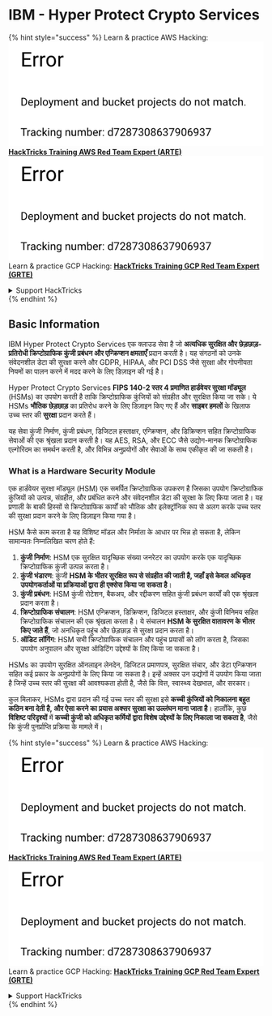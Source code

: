 # IBM - Hyper Protect Crypto Services

{% hint style="success" %}
Learn & practice AWS Hacking:<img src="../../.gitbook/assets/image (1) (1).png" alt="" data-size="line">[**HackTricks Training AWS Red Team Expert (ARTE)**](https://training.hacktricks.xyz/courses/arte)<img src="../../.gitbook/assets/image (1) (1).png" alt="" data-size="line">\
Learn & practice GCP Hacking: <img src="../../.gitbook/assets/image (2).png" alt="" data-size="line">[**HackTricks Training GCP Red Team Expert (GRTE)**<img src="../../.gitbook/assets/image (2).png" alt="" data-size="line">](https://training.hacktricks.xyz/courses/grte)

<details>

<summary>Support HackTricks</summary>

* Check the [**subscription plans**](https://github.com/sponsors/carlospolop)!
* **Join the** 💬 [**Discord group**](https://discord.gg/hRep4RUj7f) or the [**telegram group**](https://t.me/peass) or **follow** us on **Twitter** 🐦 [**@hacktricks\_live**](https://twitter.com/hacktricks\_live)**.**
* **Share hacking tricks by submitting PRs to the** [**HackTricks**](https://github.com/carlospolop/hacktricks) and [**HackTricks Cloud**](https://github.com/carlospolop/hacktricks-cloud) github repos.

</details>
{% endhint %}

## Basic Information

IBM Hyper Protect Crypto Services एक क्लाउड सेवा है जो **अत्यधिक सुरक्षित और छेड़छाड़-प्रतिरोधी क्रिप्टोग्राफिक कुंजी प्रबंधन और एन्क्रिप्शन क्षमताएँ** प्रदान करती है। यह संगठनों को उनके संवेदनशील डेटा की सुरक्षा करने और GDPR, HIPAA, और PCI DSS जैसे सुरक्षा और गोपनीयता नियमों का पालन करने में मदद करने के लिए डिज़ाइन की गई है।

Hyper Protect Crypto Services **FIPS 140-2 स्तर 4 प्रमाणित हार्डवेयर सुरक्षा मॉड्यूल** (HSMs) का उपयोग करती है ताकि क्रिप्टोग्राफिक कुंजियों को संग्रहीत और सुरक्षित किया जा सके। ये HSMs **भौतिक छेड़छाड़** का प्रतिरोध करने के लिए डिज़ाइन किए गए हैं और **साइबर हमलों** के खिलाफ उच्च स्तर की **सुरक्षा** प्रदान करते हैं।

यह सेवा कुंजी निर्माण, कुंजी प्रबंधन, डिजिटल हस्ताक्षर, एन्क्रिप्शन, और डिक्रिप्शन सहित क्रिप्टोग्राफिक सेवाओं की एक श्रृंखला प्रदान करती है। यह AES, RSA, और ECC जैसे उद्योग-मानक क्रिप्टोग्राफिक एल्गोरिदम का समर्थन करती है, और विभिन्न अनुप्रयोगों और सेवाओं के साथ एकीकृत की जा सकती है।

### What is a Hardware Security Module

एक हार्डवेयर सुरक्षा मॉड्यूल (HSM) एक समर्पित क्रिप्टोग्राफिक उपकरण है जिसका उपयोग क्रिप्टोग्राफिक कुंजियों को उत्पन्न, संग्रहीत, और प्रबंधित करने और संवेदनशील डेटा की सुरक्षा के लिए किया जाता है। यह प्रणाली के बाकी हिस्सों से क्रिप्टोग्राफिक कार्यों को भौतिक और इलेक्ट्रॉनिक रूप से अलग करके उच्च स्तर की सुरक्षा प्रदान करने के लिए डिज़ाइन किया गया है।

HSM कैसे काम करता है यह विशिष्ट मॉडल और निर्माता के आधार पर भिन्न हो सकता है, लेकिन सामान्यतः निम्नलिखित चरण होते हैं:

1. **कुंजी निर्माण**: HSM एक सुरक्षित यादृच्छिक संख्या जनरेटर का उपयोग करके एक यादृच्छिक क्रिप्टोग्राफिक कुंजी उत्पन्न करता है।
2. **कुंजी भंडारण**: कुंजी **HSM के भीतर सुरक्षित रूप से संग्रहीत की जाती है, जहाँ इसे केवल अधिकृत उपयोगकर्ताओं या प्रक्रियाओं द्वारा ही एक्सेस किया जा सकता है**।
3. **कुंजी प्रबंधन**: HSM कुंजी रोटेशन, बैकअप, और रद्दीकरण सहित कुंजी प्रबंधन कार्यों की एक श्रृंखला प्रदान करता है।
4. **क्रिप्टोग्राफिक संचालन**: HSM एन्क्रिप्शन, डिक्रिप्शन, डिजिटल हस्ताक्षर, और कुंजी विनिमय सहित क्रिप्टोग्राफिक संचालन की एक श्रृंखला करता है। ये संचालन **HSM के सुरक्षित वातावरण के भीतर किए जाते हैं**, जो अनधिकृत पहुंच और छेड़छाड़ से सुरक्षा प्रदान करता है।
5. **ऑडिट लॉगिंग**: HSM सभी क्रिप्टोग्राफिक संचालन और पहुंच प्रयासों को लॉग करता है, जिसका उपयोग अनुपालन और सुरक्षा ऑडिटिंग उद्देश्यों के लिए किया जा सकता है।

HSMs का उपयोग सुरक्षित ऑनलाइन लेनदेन, डिजिटल प्रमाणपत्र, सुरक्षित संचार, और डेटा एन्क्रिप्शन सहित कई प्रकार के अनुप्रयोगों के लिए किया जा सकता है। इन्हें अक्सर उन उद्योगों में उपयोग किया जाता है जिन्हें उच्च स्तर की सुरक्षा की आवश्यकता होती है, जैसे कि वित्त, स्वास्थ्य देखभाल, और सरकार।

कुल मिलाकर, HSMs द्वारा प्रदान की गई उच्च स्तर की सुरक्षा इसे **कच्ची कुंजियों को निकालना बहुत कठिन बना देती है, और ऐसा करने का प्रयास अक्सर सुरक्षा का उल्लंघन माना जाता है**। हालाँकि, कुछ **विशिष्ट परिदृश्यों** में **कच्ची कुंजी को अधिकृत कर्मियों द्वारा विशेष उद्देश्यों के लिए निकाला जा सकता है**, जैसे कि कुंजी पुनर्प्राप्ति प्रक्रिया के मामले में।

{% hint style="success" %}
Learn & practice AWS Hacking:<img src="../../.gitbook/assets/image (1) (1).png" alt="" data-size="line">[**HackTricks Training AWS Red Team Expert (ARTE)**](https://training.hacktricks.xyz/courses/arte)<img src="../../.gitbook/assets/image (1) (1).png" alt="" data-size="line">\
Learn & practice GCP Hacking: <img src="../../.gitbook/assets/image (2).png" alt="" data-size="line">[**HackTricks Training GCP Red Team Expert (GRTE)**<img src="../../.gitbook/assets/image (2).png" alt="" data-size="line">](https://training.hacktricks.xyz/courses/grte)

<details>

<summary>Support HackTricks</summary>

* Check the [**subscription plans**](https://github.com/sponsors/carlospolop)!
* **Join the** 💬 [**Discord group**](https://discord.gg/hRep4RUj7f) or the [**telegram group**](https://t.me/peass) or **follow** us on **Twitter** 🐦 [**@hacktricks\_live**](https://twitter.com/hacktricks\_live)**.**
* **Share hacking tricks by submitting PRs to the** [**HackTricks**](https://github.com/carlospolop/hacktricks) and [**HackTricks Cloud**](https://github.com/carlospolop/hacktricks-cloud) github repos.

</details>
{% endhint %}

